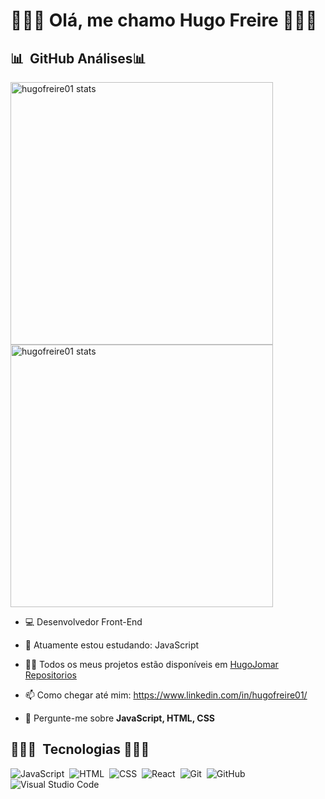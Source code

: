 <h1 align="left">👨🏿‍💻 Olá, me chamo Hugo Freire 👨🏿‍💻</h1>


## 📊 &nbsp;GitHub Análises📊

<p align="left">
<img width="420em" src="https://github-readme-stats.vercel.app/api?username=hugofreire01&show_icons=true&theme=dark" alt="hugofreire01 stats"/>
<img width="420em" src="https://github-readme-stats.vercel.app/api/top-langs/?username=hugofreire01&langs_count=10&layout=compact&theme=dark" alt="hugofreire01 stats"/>
</p>

- 💻 Desenvolvedor Front-End

- 🌱 Atuamente estou estudando: JavaScript 

- 👨‍💻 Todos os meus projetos estão disponíveis em [HugoJomar Repositorios](https://github.com/hugofreire01?tab=repositories)

- 📫 Como chegar até mim: https://www.linkedin.com/in/hugofreire01/

- 💬 Pergunte-me sobre **JavaScript, HTML, CSS**

## 👨🏿‍💻 &nbsp;Tecnologias 👨🏿‍💻

![JavaScript](https://img.shields.io/badge/-JavaScript-05122A?style=flat&logo=javascript)&nbsp;
![HTML](https://img.shields.io/badge/-HTML-05122A?style=flat&logo=HTML5)&nbsp;
![CSS](https://img.shields.io/badge/-CSS-05122A?style=flat&logo=CSS3&logoColor=1572B6)&nbsp;
![React](https://img.shields.io/badge/-React-05122A?style=flat&logo=react)&nbsp;
![Git](https://img.shields.io/badge/-Git-05122A?style=flat&logo=git)&nbsp;
![GitHub](https://img.shields.io/badge/-GitHub-05122A?style=flat&logo=github)&nbsp;
![Visual Studio Code](https://img.shields.io/badge/-Visual%20Studio%20Code-05122A?style=flat&logo=visual-studio-code&logoColor=007ACC)&nbsp;
